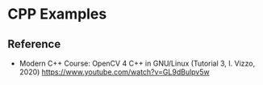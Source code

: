 # CPP Examples 


## Reference 
* Modern C++ Course: OpenCV 4 C++ in GNU/Linux (Tutorial 3, I. Vizzo, 2020)
  https://www.youtube.com/watch?v=GL9dBulpv5w
